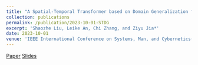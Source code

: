 ```yaml
---
title: "A Spatial-Temporal Transformer based on Domain Generalization for Motor Imagery Classification"
collection: publications
permalink: /publication/2023-10-01-STDG
excerpt: 'Shaozhe Liu, Leike An, Chi Zhang, and Ziyu Jia*'
date: 2023-10-01
venue: 'IEEE International Conference on Systems, Man, and Cybernetics(<span style=" color: red;">SMC, CCF-C</span>)'
---
```


[Paper](http://shaozheliu.github.io/files/SMC2023/SMC2023.pdf)  [Slides](http://shaozheliu.github.io/files/SMC2023/SMC_pre.pdf)

<div style="display:none">paperurl: '[Paper](http://shaozheliu.github.io/files/SMC2023/SMC2023.pdf)'</div>
<div style="display:none">citation: 'Your Name, You. (2009). &quot;Paper Title Number 1.&quot; <i>Journal 1</i>. 1(1).'</div>
